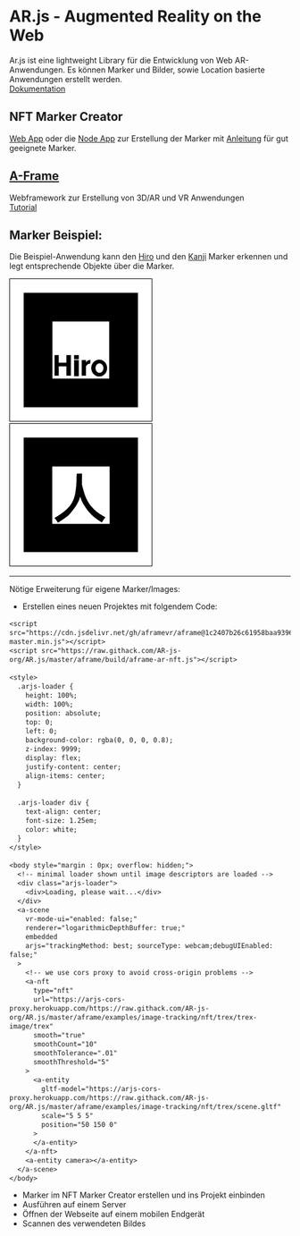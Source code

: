 # AR.js - Augmented Reality on the Web

Ar.js ist eine lightweight Library für die Entwicklung von Web AR-Anwendungen.
Es können Marker und Bilder, sowie Location basierte Anwendungen erstellt werden.  
[Dokumentation](https://ar-js-org.github.io/AR.js-Docs/)

## NFT Marker Creator
[Web App](https://carnaux.github.io/NFT-Marker-Creator/) oder die [Node App](https://github.com/Carnaux/NFT-Marker-Creator) zur Erstellung der Marker mit [Anleitung](https://github.com/Carnaux/NFT-Marker-Creator/wiki/Creating-good-markers) für gut geeignete Marker.

## [A-Frame](https://aframe.io/)
Webframework zur Erstellung von 3D/AR und VR Anwendungen  
[Tutorial](https://aframe.io/docs/1.0.0/guides/building-a-basic-scene.html)


## Marker Beispiel:

Die Beispiel-Anwendung kann den [Hiro](https://github.com/artoolkit/ARToolKit5/blob/master/doc/patterns/Hiro%20pattern.pdf) und den [Kanji](https://github.com/artoolkit/ARToolKit5/blob/master/doc/patterns/Kanji%20pattern.pdf) Marker erkennen und legt entsprechende Objekte über die Marker.

<img src="https://raw.githubusercontent.com/saspengler/markerReco/master/marker/hiro.png" width="256"> <img src="https://raw.githubusercontent.com/saspengler/markerReco/master/marker/kanji.png" width="256">


*** 

Nötige Erweiterung für eigene Marker/Images:

* Erstellen eines neuen Projektes mit folgendem Code:

```
<script src="https://cdn.jsdelivr.net/gh/aframevr/aframe@1c2407b26c61958baa93967b5412487cd94b290b/dist/aframe-master.min.js"></script>
<script src="https://raw.githack.com/AR-js-org/AR.js/master/aframe/build/aframe-ar-nft.js"></script>

<style>
  .arjs-loader {
    height: 100%;
    width: 100%;
    position: absolute;
    top: 0;
    left: 0;
    background-color: rgba(0, 0, 0, 0.8);
    z-index: 9999;
    display: flex;
    justify-content: center;
    align-items: center;
  }

  .arjs-loader div {
    text-align: center;
    font-size: 1.25em;
    color: white;
  }
</style>

<body style="margin : 0px; overflow: hidden;">
  <!-- minimal loader shown until image descriptors are loaded -->
  <div class="arjs-loader">
    <div>Loading, please wait...</div>
  </div>
  <a-scene
    vr-mode-ui="enabled: false;"
    renderer="logarithmicDepthBuffer: true;"
    embedded
    arjs="trackingMethod: best; sourceType: webcam;debugUIEnabled: false;"
  >
    <!-- we use cors proxy to avoid cross-origin problems -->
    <a-nft
      type="nft"
      url="https://arjs-cors-proxy.herokuapp.com/https://raw.githack.com/AR-js-org/AR.js/master/aframe/examples/image-tracking/nft/trex/trex-image/trex"
      smooth="true"
      smoothCount="10"
      smoothTolerance=".01"
      smoothThreshold="5"
    >
      <a-entity
        gltf-model="https://arjs-cors-proxy.herokuapp.com/https://raw.githack.com/AR-js-org/AR.js/master/aframe/examples/image-tracking/nft/trex/scene.gltf"
        scale="5 5 5"
        position="50 150 0"
      >
      </a-entity>
    </a-nft>
    <a-entity camera></a-entity>
  </a-scene>
</body>
```

* Marker im NFT Marker Creator erstellen und ins Projekt einbinden
* Ausführen auf einem Server
* Öffnen der Webseite auf einem mobilen Endgerät
* Scannen des verwendeten Bildes
